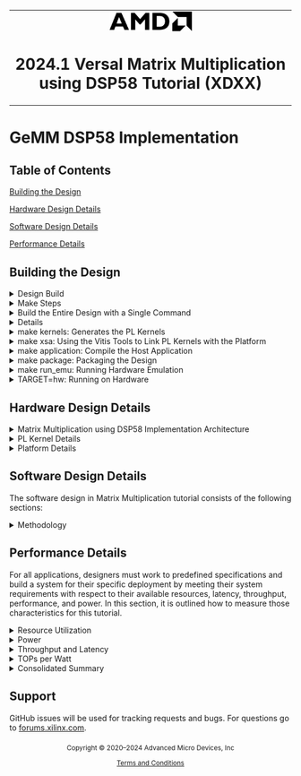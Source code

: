 <table class="sphinxhide" width="100%">
 <tr width="100%">
    <td align="center"><img src="https://raw.githubusercontent.com/Xilinx/Image-Collateral/main/xilinx-logo.png" width="30%"/><h1>2024.1 Versal Matrix Multiplication using DSP58 Tutorial (XDXX)</h1>
   </td>
 </tr>
</table>

# GeMM DSP58 Implementation

## Table of Contents

[Building the Design](#Building-the-Design)

[Hardware Design Details](#Hardware-Design-Details)

[Software Design Details](#Software-Design-Details)

[Performance Details](#Performance-Details)

## Building the Design

<details>
<summary>Design Build</summary> 
	
### Design Build

In this section, you learn to build and run the Matrix Multiplication design using the DSP58 Engines in Versal device. You will compile the design and integrate it into a larger system design (including the PS host application).

The Makefile used to build the design takes 2 user inputs from command line. These are -
TARGET (hw/hw_emu)
GEMM_SIZE (32, 64, 128, 256, 512 or 1024)

Based on these inputs, the design flow will generate a new directory (called `build/`). Underneath are subdirectories named gemm_GEMM_SIZExGEMM_SIZExGEMM_SIZE.  For example if GEMM_SIZE is given as 64, a subdirectory named gemm_64x64x64 will be created under build directory. Underneath, `hw_emu/` and/or `hw/` subfolders will be created. These folders contain a host app executable and the builds targeted to `hw` or `hw_emu` respectively. The `hw_emu/` subfolder contains the build for hardware emulation. The `hw/` subfolder contains the build for a hardware run on a VCK190 board.

</details>

<details>
<summary>Make Steps</summary> 
	
### Make Steps

To run the following `make` steps (for example, `make kernels`, `make xsa`, `make application`, and `make package`), you must be in the `gemm_dsp58/` folder. The following options can be specified in the `make` steps. Instructions for how to apply them are provided later in this section.

`TARGET:` This option can be set to `hw` or `hw_emu` to build the design in the hardware or hardware emulation flow. The default is `hw_emu`.

`GEMM_SIZE:` This option can be set to 32, 64, 128, 256, 512 or 1024

The Makefile uses the following directory references:

```
## Relative directory
RELATIVE_PROJECT_DIR := ./
PROJECT_REPO := $(shell readlink -f $(RELATIVE_PROJECT_DIR))
DESIGN_REPO  := $(PROJECT_REPO)/design
PL_SRC_REPO  := $(DESIGN_REPO)/pl_src
CONSTRAINTS_REPO  := $(PL_SRC_REPO)/constraints
HOST_APP_SRC := $(DESIGN_REPO)/host_app_src
SYSTEM_CONFIGS_REPO    := $(DESIGN_REPO)/system_configs
VIVADO_METRICS_SCRIPTS_REPO := $(DESIGN_REPO)/vivado_metrics_scripts

BASE_BLD_DIR := $(PROJECT_REPO)/build_$(PL_FREQ)
GEMM_BLD_DIR     := $(BASE_BLD_DIR)/gemm_$(MAT_DIMS)
BUILD_TARGET_DIR := $(GEMM_BLD_DIR)/$(TARGET)

VIVADO_REPORTS_REPO := $(PROJECT_REPO)/vivado_reports_dir
BLD_VIVADO_REPORTS_DIR := $(VIVADO_REPORTS_REPO)/gemm_$(MAT_DIMS)

EMBEDDED_PACKAGE_OUT := $(BUILD_TARGET_DIR)/package
EMBEDDED_EXEC_SCRIPT := run_script.sh

```

</details>

<details>
<summary>Build the Entire Design with a Single Command</summary>

### Build the Entire Design with a Single Command

If you are already familiar with Vitis kernel compilation flows, you can build the entire design with one command: 

```bash
make run (default TARGET=hw_emu, GEMM_SIZE=64) 
```

or 

```bash
make run TARGET=hw (Target is hardware, GEMM_SIZE=64)
```

This command runs the `make kernels`, `make xsa`, `make application`, `make package`, and `make run_emu` steps for hardware emulation or to run on hardware (VCK190 board) depending on the `TARGET` you specify. The settings also apply to individual make steps listed below.

The generated files are placed under an individual directory: `$(BUILD_TARGET_DIR)/`. Each `make` step to build the design is specified in the following sections. These sections also detail the options used and the location of input and output files in each case.

</details>

<details>

See [this page](https://docs.xilinx.com/r/en-US/ug1393-vitis-application-acceleration/v-Command) for a detailed description of all Vitis compiler switches. The following table provides a summary of the switches used. 


|Switch|Description|
|  ---  |  ---  |
|--target \| -t [hw\|hw_emu]|Specifies the build target.|
|--platform \| -f|Specifies the name of a supported acceleration platform as specified by the $PLATFORM_REPO_PATHS environment variable or the full path to the platform XPFM file.|
|--save-temps \| -s|Directs the Vitis compiler command to save intermediate files/directories created during the compilation and link process. Use the `--temp_dir` option to specify a location to write the intermediate files to.|
|--temp_dir <string>|This allows you to manage the location where the tool writes temporary files created during the build process. The temporary results are written by the Vitis compiler, and then removed, unless the `--save-temps` option is also specified.|
|--verbose|Display verbose/debug information.|
|--compile \| -c|Required for compilation to generate XO files from kernel source files.|
|--kernel \<arg\>\|-k \<arg\>|Compile only the specified kernel from the input file. Only one -k option is allowed per Vitis compiler command.|
|-D \| --define  \<Macro Name\>=\<value\>|Defines Macros for the compiler.|
|--output \| -o|Specifies the name of the output file generated by the V++ command. The kernel output should be XO.|

Following RTL files are used in this design

```
${PL_SRC_REPO}/rtl/BDELAY.vhd
${PL_SRC_REPO}/rtl/FIXGEMM.vhd
${PL_SRC_REPO}/rtl/SDELAY.vhd
${PL_SRC_REPO}/rtl/sfixed_pkg.vhd
${PL_SRC_REPO}/rtl/cfixed_pkg.vhd
${PL_SRC_REPO}/rtl/DSP_GW.vhd
${PL_SRC_REPO}/rtl/FIXGEMM_WRAPPER.vhd
${PL_SRC_REPO}/rtl/control_logic.sv
${PL_SRC_REPO}/rtl/gemm_top.sv
${PL_SRC_REPO}/rtl/ps_slave.sv
${PL_SRC_REPO}/rtl/DSP_data_controller.sv
${PL_SRC_REPO}/rtl/op_uram.sv
${PL_SRC_REPO}/rtl/row_uram.sv
${PL_SRC_REPO}/rtl/col_uram.sv
${PL_SRC_REPO}/rtl/gemm_large_ocm.sv
${PL_SRC_REPO}/rtl/partial_sum_bram.sv
${PL_SRC_REPO}/rtl/synchronizer.sv

```

<!---
(For hw_emu step, Row and Column URAMs are initialized to reduce simulation run time.) These files are located under $(PL_SRC_REPO)/mem_init_files/init_files_GEMM_SIZExGEMM_SIZExGEMM_SIZE folder)
--->

$(CONSTRAINTS_REPO)/gemm_dsp58.tcl provides constraints for synthesis and implementation. 

Following is the output xo file

```
$(PROJECT_REPO)/build/gemm_GEMM_SIZExGEMM_SIZExGEMM_SIZE/gemm_large_ocm.xo

```

</details>

<details>
<summary>make kernels: Generates the PL Kernels </summary> 

### make kernels: Generates the PL Kernels

This step uses the RTL and mem_init_files specified above to generate the PL kernel (gemm_large_ocm.xo)

</details>

<details>
<summary>make xsa: Using the Vitis Tools to Link PL Kernels with the Platform</summary> 
 
### make xsa: Using the Vitis Tools to Link HLS Kernels with the Platform

After the kernel is generated, you can use the Vitis compiler to link it with the platform to generate an XSA file. 

The Vitis tools allow you to integrate the kernels into an existing extensible platform. This is an automated step from a software developer perspective where the platform chosen is provided by the hardware designer (or you can opt to use one of the many extensible base platforms provided by Xilinx and the Vitis tools build the hardware design and integrate the kernels into the design).
 
The command to run this step is shown as follows 

```
make xsa TARGET=<hw/hw_emu> GEMM_SIZE=<64,128,256,512,1024>
``` 

The expanded command is as follows:

```
cd $(BUILD_TARGET_DIR);	\

v++ -l --platform xilinx_vck190_base_202410_1 --save-temps --temp_dir $(BUILD_TARGET_DIR)/_x \
   --verbose -g --clock.freqHz 500000000:gemm_large_ocm_0 --clock.defaultTolerance 0.001 \
   --config $(SYSTEM_CONFIGS_REPO)/gemm.cfg --vivado.prop fileset.sim_1.xsim.simulate.log_all_signals=true \
   --vivado.prop run.synth_1.{STEPS.SYNTH_DESIGN.ARGS.CONTROL_SET_OPT_THRESHOLD}={16} \
   --vivado.prop run.synth_1.{STEPS.SYNTH_DESIGN.ARGS.KEEP_EQUIVALENT_REGISTERS}={true} \
   --xp vivado_prop:run.impl_1.STEPS.PLACE_DESIGN.TCL.PRE=$(CONSTRAINTS_REPO)/gemm_dsp58.tcl
   -t hw_emu -o $(BUILD_TARGET_DIR)/gemm.hw_emu.xclbin $(PROJECT_REPO)/build/gemm_GEMM_SIZExGEMM_SIZExGEMM_SIZE/gemm_large_ocm.xo
```

See [this page](https://docs.xilinx.com/r/en-US/ug1393-vitis-application-acceleration/Building-the-Device-Binary) for a detailed description of Vitis linking options. The following table provides a summary of the switches used. 

|Switch|Description|
|  ---  |  ---  |
|--platform \| -f|Specifies the name of a supported acceleration platform as specified by the $PLATFORM_REPO_PATHS environment variable or the full path to the platform XPFM file.|
|--save-temps \| -s|Directs the V++ command to save intermediate files/directories created during the compilation and link process. Use the `--temp_dir` option to specify a location to write the intermediate files to.|
|--temp_dir <string>|This allows you to manage the location where the tool writes temporary files created during the build process. The temporary results are written by the Vitis compiler, and then removed, unless the `--save-temps` option is also specified.|
|--verbose|Display verbose/debug information.|
|--output \| -o|Specifies the name of the output file generated by the V++ command. In this design the outputs of the HLS/DSP kernels with their interfacing with the PL kernels are in XO files.|
|--vivado.prop \<arg\>|Specifies properties for the Vivado Design Suite to be used during synthesis and implementation of the FPGA binary (xclbin). See [this page](https://docs.xilinx.com/r/en-US/ug1393-vitis-application-acceleration/vivado-Options) for detailed Vivado options.|
|--profile.data [<kernel_name>\|all]:[<cu_name>\|all]:[<interface_name>\|all]\(:[counters\|all]\)|Enables monitoring of data ports through the monitor IPs. This option needs to be specified during linking. See [this page](https://docs.xilinx.com/r/en-US/ug1393-vitis-application-acceleration/profile-Options) for detailed profiling options.|
|--profile.trace_memory \<FIFO\>:\<size\>\|\<MEMORY\>[\<n\>]|When building the hardware target \(-t=hw\), use this option to specify the type and amount of memory to use for capturing trace data. See [this page](https://docs.xilinx.com/r/en-US/ug1393-vitis-application-acceleration/profile-Options) for detailed profiling options.|
|--config <config_file>|Specifies a configuration file containing V++ switches.|

The information to tell the linker how to connect the PL kernels together is described in a configuration file, `system_configs/gemm.cfg`. The file describes the overall connection scheme of the system.

```
[connectivity]
nk=gemm_large_ocm:1:gemm_large_ocm_0

[clock]
id=0:gemm_large_ocm_0.S_AXI_ACLK

[advanced]
## Disable Profiling in hw_emu so that it is faster...
param=hw_emu.enableProfiling=false
## Export the xsa of the design..
param=compiler.addOutputTypes=hw_export
param=compiler.worstNegativeSlack=-1.0
[vivado]
prop=run.synth_1.STRATEGY=Flow_PerfOptimized_high
prop=run.impl_1.STEPS.OPT_DESIGN.is_enabled=true
prop=run.impl_1.STEPS.OPT_DESIGN.ARGS.DIRECTIVE=Explore
prop=run.impl_1.STEPS.PLACE_DESIGN.ARGS.DIRECTIVE=ExtraTimingOpt
prop=run.impl_1.STEPS.PHYS_OPT_DESIGN.is_enabled=true
prop=run.impl_1.STEPS.PHYS_OPT_DESIGN.ARGS.DIRECTIVE=AggressiveExplore
#prop=run.impl_1.STEPS.ROUTE_DESIGN.ARGS.MORE OPTIONS=-tns_cleanup
prop=run.impl_1.STEPS.ROUTE_DESIGN.ARGS.DIRECTIVE=AggressiveExplore
```

See [this page](https://docs.xilinx.com/r/en-US/ug1393-vitis-application-acceleration/Vitis-Compiler-Configuration-File) for a detailed description of the Vitis compiler configuration file. A summary of the configuration options used is provided in the following table. 


|Switch|Comment|
|  ---  |  ---  |
|--connectivity.nk|Number of kernels. `gemm_large_ocm:1:gemm_large_ocm_0` means that the Vitis compiler should instantiate one gemm_large_ocm kernel and name the instance `gemm_large_ocm_0`.|
|param=hw_emu.enableProfiling=false - This option disables profiing during hw_emu for faster run time|
|param=compiler.addOutputTypes=hw_export| This option tells the Vitis compiler that besides creating an XCLBIN file, it also outputs an XSA file which is needed to create a post-Vivado fixed platform for Vitis software development.|
param=compiler.worstNegativeSlack=-1.0 - This parameter sets 210ps tolerance for WNS
prop=run.synth_1.STRATEGY=Flow_PerfOptimized_high - This parameter sets Synthesis streategy
prop=run.impl_1.STEPS.OPT_DESIGN.is_enabled=true - This option enables opt design directive
prop=run.impl_1.STEPS.OPT_DESIGN.ARGS.DIRECTIVE=Explore - This option sets the value of opt design stage directive
prop=run.impl_1.STEPS.PLACE_DESIGN.ARGS.DIRECTIVE=ExtraTimingOpt - This option sets the value of place design directive
prop=run.impl_1.STEPS.PHYS_OPT_DESIGN.is_enabled=true - This option enables physical optimzation directive
prop=run.impl_1.STEPS.PHYS_OPT_DESIGN.ARGS.DIRECTIVE=AggressiveExplore - This option sets value of physical optimization directive
prop=run.impl_1.STEPS.ROUTE_DESIGN.ARGS.DIRECTIVE=AggressiveExplore - This option sets value of route design directive

The Vitis™ compiler calls the Vivado™ IP integrator under the hood to build the design. The platform and kernels are input to the Vivado Design Suite, which produces a simulation XSA or an XSA after running place and route on the design. The point at which the XSA is produced from Vivado depends on the `-target` option set on the Vitis compiler command line. 

You can now view the Vivado project, which is located in the `$(BUILD_TARGET_DIR)/_x/link/vivado/vpl/prj` directory. You have now generated the XCLBIN file, `$(BUILD_TARGET_DIR)/gemm.hw_emu.xclbin`, that is used to execute your design on the platform.

</details>

<details>
<summary>make application: Compile the Host Application</summary> 

### make application: Compile the Host Application

You can compile the host application by following the typical cross-compilation flow for the Cortex A72 processor. To build the application, run the following command 

```
make application 
```
or

```
cd $(BUILD_TARGET_DIR);	\

aarch64-xilinx-linux-g++ -mcpu=cortex-a72.cortex-a53 -march=armv8-a+crc -fstack-protector-strong \
   -D_FORTIFY_SOURCE=2 -Wformat -Wformat-security -Werror=format-security --sysroot=$(SDKTARGETSYSROOT) -O -c \
   -std=c++14 -D__linux__ \
   -DM_LARGE=$(GEMM_SIZE) -DN_LARGE=$(GEMM_SIZE) -DL_LARGE=$(GEMM_SIZE) \
   -I$(SDKTARGETSYSROOT)/usr/include/xrt -I$(SDKTARGETSYSROOT)/usr/include -I$(SDKTARGETSYSROOT)/usr/lib -I$(HOST_APP_SRC)/$(MAT_DIMS) \
$(HOST_APP_SRC)/main.cpp -o $(BUILD_TARGET_DIR)/gemm_top_app.o \
   -L$(SDKTARGETSYSROOT)/lib -lxrt_coreutil

aarch64-xilinx-linux-g++  -mcpu=cortex-a72.cortex-a53 -march=armv8-a+crc -fstack-protector-strong \
   -D_FORTIFY_SOURCE=2 -Wformat -Wformat-security -Werror=format-security --sysroot=$(SDKTARGETSYSROOT) \
   $(BUILD_TARGET_DIR)/gemm_top_app.o -L$(SDKTARGETSYSROOT)/usr/lib -lxrt_coreutil \
   -o $(BUILD_TARGET_DIR)/gemm_dsp_xrt.elf
```


See [this page](https://xilinx.github.io/XRT/master/html/index.html) for XRT documentation. See [this page](https://docs.xilinx.com/r/en-US/ug1076-ai-engine-environment/Programming-the-PS-Host-Application) for details of host application programming.


|Switch|Description|
|  ---  |  ---  |
|-O \| Optimize.| Optimizing compilation takes somewhat more time, and a lot more memory for a large function. With -O, the compiler tries to reduce code size and execution time, without performing any optimizations that can take a great deal of compilation time.|
|-D__linux__|
|-DXAIE_DEBUG|Enable debug interface capabilities where certain core status, event status, or stack trace can be dumped out.|
|-D\<Pre-processor Macro String\>=\<value\>|Pass Pre-processor Macro definitions to the cross-compiler.|
|-I \<dir\>|Add the directory `dir` to the list of directories to be searched for header files.|
|-o \<file\>|Place output in file `<file>`. This applies regardless of the output being produced, whether it be an executable file, an object file, an assembler file or preprocessed C code.|
|--sysroot=\<dir\>|Use `dir` as the logical root directory for headers and libraries. For example, if the compiler would normally search for headers in `/usr/include` and libraries in `/usr/lib`, it will instead search `dir/usr/include` and `dir/usr/lib`. This is automatically set by the `env_setup.sh` script|
|-l\<library\>|Search the library named `library` when linking. The 2D-FFT tutorial requires `adf_api_xrt` and `xrt_coreutil` libraries.|
|-L \<dir\>|Add directory `<dir>` to the list of directories to be searched for -l.|

The following is a description of the input sources compiled by the cross-compiler compiler command. 

|Inputs Sources|Description|
|  ---  |  ---  |
|$(HOST_APP_SRC)/main.cpp|Source application file for the `gemm_dsp_xrt.elf` that will run on an A72 processor.|
|$(HOST_APP_SRC)/matrix_A_data.h, matrix_B_data.h|Matrix A and B Data to be used for matrix multiplication.|
|$(HOST_APP_SRC)/output_data.h|Golden data to which DUT output will be compared.|

The following is a description of the output objects that results from executing the cross-compiler command with the above inputs and options. 

|Output Objects|Description|
|  ---  |  ---  |
|$(BUILD_TARGET_DIR)/gemm_dsp_xrt.elf|The executable that will run on an A72 processor.|

</details>

<details>
<summary>make package: Packaging the Design</summary> 
 
### make package: Packaging the Design

With the Kernel outputs created, as well as the new platform, you can now generate the programmable device image (PDI) and a package to be used on an SD card. The PDI contains all the executables, bitstreams, and configurations of the device. The packaged SD card directory contains everything to boot Linux, the generated applications, and the XCLBIN.

The command to run this step is as follows (default `TARGET=hw_emu`):

```
make package
``` 

or 

```
cp $(PROJECT_REPO)/run_script.sh $(BUILD_TARGET_DIR)/
cd $(BUILD_TARGET_DIR);	\

v++ -p -t hw --save-temps --temp_dir $(BUILD_TARGET_DIR)/_x -f xilinx_vck190_base_202410_1 \
   --package.rootfs $(XLNX_VERSAL)/rootfs.ext4 --package.kernel_image $(XLNX_VERSAL)/Image --package.boot_mode=sd \
   --package.out_dir $(BUILD_TARGET_DIR)/package --package.image_format=ext4 --package.sd_file $(BUILD_TARGET_DIR)/gemm_dsp_xrt.elf \
   $(BUILD_TARGET_DIR)/gemm.hw.xclbin
```

If the `XRT_ROOT` is set, the following Vitis compiler flags are also set:

```
   --package.sd_dir $(XRT_ROOT)
```

See [this page](https://docs.xilinx.com/r/en-US/ug1393-vitis-application-acceleration/package-Options) for more details about packaging the system.


|Switch|Description|
|  ---  |  ---  |
|--target \| -t [hw\|hw_emu]|Specifies the build target.|
|--package \| -p|Packages the final product at the end of the Vitis compile and link build process.|
|--package.rootfs \<arg\>|Where \<arg\> specifies the absolute or relative path to a processed Linux root file system file. The platform RootFS file is available for download from xilinx.com. Refer to the [Vitis Software Platform Installation](https://docs.xilinx.com/r/en-US/ug1393-vitis-application-acceleration/Vitis-Software-Platform-Installation) for more information.|
|--package.kernel_image \<arg\>|Where \<arg\> specifies the absolute or relative path to a Linux kernel image file. Overrides the existing image available in the platform. The platform image file is available for download from xilinx.com. Refer to the [Vitis Software Platform Installation](https://docs.xilinx.com/r/en-US/ug1393-vitis-application-acceleration/Vitis-Software-Platform-Installation) for more information.|
|--package.boot_mode \<arg\>|Where \<arg\> specifies <ospi\|qspi\|sd> Boot mode used for running the application in emulation or on hardware.|
|--package.image_format|Where \<arg\> specifies \<ext4\|fat32\> output image file format. `ext4` is the Linux file system and `fat32` is the Windows file system.|
|--package.sd_file|Where \<arg\> specifies an ELF or other data file to package into the `sd_card` directory/image. This option can be used repeatedly to specify multiple files to add to the `sd_card`.|

|Inputs Sources|Description|
|  ---  |  ---  |
|$(XRT_ROOT)|The PS host application needs the XRT headers in this folder to execute. Set in the `env_setup.sh`.|
|$(XLNX_VERSAL)/rootfs.ext4|The root filesystem file for PetaLinux.|
$(XLNX_VERSAL)/Image|The pre-built PetaLinux image the processor boots from.|
|$(BUILD_TARGET_DIR)/gemm_dsp_xrt.elf|The PS host application executable created in the `make application` step.|
|$(BUILD_TARGET_DIR)/gemm.hw_emu.xclbin|The XCLBIN file created in the `make xclbin` step.|

The output of the V++ Package step is the package directory that contains the contents to run hardware emulation. 

|Output Objects|Description|
|  ---  |  ---  |
|$(BUILD_TARGET_DIR)/package|The hardware emulation package that contains the boot file, hardware emulation launch script, the PLM and PMC boot files, the PMC and QEMU command argument specification files, and the Vivado simulation folder.|

</details>

<details>
<summary>make run_emu: Running Hardware Emulation</summary>

### make run_emu: Running Hardware Emulation

After packaging, everything is set to run hardware emulation. To run emulation, use the following command (default `TARGET=hw_emu`):

```
make run_emu 
```

or

```
###########################################################################
Hardware Emulation Goto:
$(BUILD_TARGET_DIR)/package

and do:
./launch_hw_emu.sh or ./launch_hw_emu.sh -g (for waveform viewer)...

```
When hardware emulation is launched, you see the QEMU simulator load. Wait for the autoboot countdown to go to zero. After a few minutes, the root Linux prompt comes up: 

```bash
root@versal-rootfs-common-2024.1:~#
```

After the root prompt comes up, run the following commands to run the design:  

```
cd /mnt
export XILINX_XRT=/usr
./gemm_dsp_xrt.elf a.xclbin
```

The `gemm_dsp_xrt.elf` executes. After a few minutes, you should see the output with `TEST PASSED` on the console. When this is shown, run the following keyboard command to exit the QEMU instance: 

```
#To exit QEMU Simulation
Press CtrlA, let go of the keyboard, and then press x 
```

To run with waveform, do the following:

```
cd $(BUILD_TARGET_DIR)/package
./launch_hw_emu.sh -g
```
The XSIM Waveform Viewer is launched. Drag and drop the signals into the viewer and click **Play** to start the emulation. Go back to the terminal and wait for the Linux prompt to show up. In the XSIM Waveform Viewer, you will see the signals you added to the waveform adjusting over the execution of the design. When this is done, hit the pause button and close the window to end the emulation.Data Integrity mismatch due to software issue in Hardware Emulation,Design works in Hardware run.

</details>

<details>
<summary>TARGET=hw: Running on Hardware</summary>

### Running on Hardware

To run the design on hardware, rerun the following `make` steps with `TARGET=hw` and other applicable options (see the preceding `make` steps specified above).

```
make kernels TARGET=hw 
make xsa TARGET=hw 
make application TARGET=hw
make package TARGET=hw 
```

These commands create a `$(BUILD_TARGET_DIR)` folder with the kernels, xsa, and `package` for a hardware run. 

Run the following step to set up the execution file, generated images, and base images (`$(BUILD_TARGET_DIR)/package/sd_card` and `$(BUILD_TARGET_DIR)/package/sd_card.img`).

```
make run_emu TARGET=hw 
```

These commands create a `build/hw` folder with the kernels, XCLBIN, and `package` for a hardware run. Follow steps 1-9 to run the `gemm_dsp_xrt.elf` executable on your VCK190 board. 

**Step 1.** Ensure your board is powered off. 

**Step 2.** Use an SD card writer (such as balenaEtcher) to flash the `sd_card.img` file to an SD card. 

**Step 3.** Plug the flashed SD card into the top slot of the VCK190 board. 

**Step 4.** Set the switch (`SW1 Mode\[3:0\]=1110 = OFF OFF OFF ON`).

**Step 5.** Connect your computer to the VCK190 board using the USB cable included with the board. 

**Step 6.** Open a TeraTerm terminal and select the correct COM port. Set the port settings to the following: 

```
Port: <COMMXX>
Speed: 115200
Data: 8 bit
Parity: none
Stop Bits: 1 bit
Flow control: none
Transmit delay: 0 msec/char 0 msec/line
```

**Step 7.** Power on the board.

**Step 8.** Wait until you see the `root@versal-rootfs-common-2024_1` Linux command prompt. Press enter a few times to get past any `xinit` errors. 

**Step 9.** Run the following commands in the TeraTerm terminal: 

```
mount /dev/mmcblk0p1 /mnt
cd /mnt
export XILINX_XRT=/usr

./gemm_dsp_xrt.elf a.xclbin
```

</details>

## Hardware Design Details

<details>
<summary> Matrix Multiplication using DSP58 Implementation Architecture </summary>

### Matrix Multiplication using DSP58 Implementation Architecture 

In this design, Matrix Multiplication is implemented using DSP58 Systolic array of size 32x32. i.e There are 32 DSP58 cascade chains, each chain having 32 DSP58s. Thus 32x32 matrix is the basic matrix multiplication size. Larger matrices are broken down into submatrices of size 32x32. 

Basic 32x32 Multiplication is performed as follows -

Matrix A row data moves upwards along DSP A Port cascade chain. For first 32 clocks data is only shifted into the DSP chains. So after 32 clocks, Row 0 of Matrix A is populated in first DSP cascade chain,
Row 1 is populated in next cascade chain and so on, as shown in the below diagram. 
show in the below diagram

![Image of Matrix A data movement](images/Matrix_A_data_movement.png)

#### Calculating First Row of Output Matrix

After Matrix A elements are shifted into cascade chain, last row of matrix B is driven clock-by-clock to the bottom most DSP of the first cascade chain, as shown in the below diagram

![Image of Matrix B data movement](images/Matrix_B_data_movement.png)

First Row of output matrix is calculated as follows - 

Bottom most DSP calculates A[0,31] *B[31,0] and sends the output to upper DSP via PCOUT cascade port. On 2nd clock upper DSP starts receiving B[30,0], B[30,1], … B[30,31] (i.e Row 30 of Matrix B).
So,on 2nd clock, 2nd DSP calculates A[0,30]* B [30,0] + PCOUT = A[0,30] *B[30,0] + A[0,31]* B[31,0], and sends it up to the 3rd DSP. 3rd DSP starts receiving Matrix B Column 29 on 3rd clock, computes 
3rd MAC operation and send up to 4th DSP. Thus after 32nd clock, top DSP has generated Row 0 Column 0 element of the output matrix.

On 2nd clock, bottom DSP receives B[31,1] and it calculates A[0,31] * B[31,1] which is the beginning of the MAC operation for Row 0 Column 1 element of output matrix. Row 0, Column 1 calculations traverse 
upwards in a similar way, and on 33rd clock, top DSP generates Row  0 Column 1 element of the output matrix. 

Similarly for next 30 clocks, (that is, clock 34 to 63) top DSP of first cascade chain generates other 30 elements of Row 0 of the output matrix

Other rows of output matrix are calculated as follows - 

B[31,0], B[31,1], … B[31,31] elements, that is row 31 of Matrix B is shifted to next DSP chain every clock. Hence Start of driving Matrix A Rows to subsequent DSP chains is also started with one clock delay.
So bottom DSP of 2nd cascade chain starts on 2nd clock and it computes A[1,31] * B[31,0], which is beginning of the MAC operation for Row 1 Column 0 element of output matrix. Thus 2nd cascade chain is 1 
clock delayed wrt first cascade chain and it generates its 32 outputs from clock 33 to 64. These outputs are Row 1 of the output matrix. Each subsequenct cascade chain is one clock delayed wrt previous 
chain, and thus the last cascade chain generates Row 31 outputs on clock 63 to 94.

#### 32x32 Matrix Multiplication Latency

For the first 32 clocks, Matrix A Row 0 is loaded into first cascade chain. Over next 32 clocks, First cascade chain calculates first row of output matrix, and for next 32 clocks, other rows of
output matrix are generated. However after 64 clocks, first DSP cascade chain can receive first row data for next 32x32 matrix.

Larger matrices are broken down into smaller 32x32 matrices. For example, 1Kx1Kx1K Matrices are represented as follows, where each box is 32x32 matrix –

![Image of GEMM DSP Implementation Submatrices](images/submatrices.png)

Output matrix is -

![Image of GEMM DSP Implementation Output Matrix](images/output_matrix.png)

#### Data Flow for larger matrices 

Matrix A00 is first multiplied with Matrix B00, which is the basic 32x32 matrix multiplication. Over the first 96 clocks, each DSP chain produces 32 outputs, thus total 1K outputs are generated which are the partial sums for the final output. These partial sums are written to 64 partial sum BRAMs.
After 64 clocks, first cascade chain is done with A00 *B00 submatrix, and it then starts performing A00* B01 to calculate partial sums for the
next column of the output matrix. Likewise over next 32 clocks, other DSP cascade chains will also complete A00 *B00 matrix multiplication and
move to A00* B01 submatrix multiplication. This way Matrix A00 is multiplied with Matrix B00, B01, B02 … B0,31.

This completes A00 submatrix multiplications. Next, we read A01 submatrix of Matrix A, and it gets multiplied with submatrices of Matrix B. The 
partial sums are added to the partial sums previous generated, and stored back. Thus we will keep moving along the first row of Matirx A and 
multiply that submatrix with submatrices of Matirx B. This will continue for 32 iterations, and in the 32nd iteration, data is written to Output 
BRAM instead of partial Sum BRAM. This completes computation of the first row of the output matrix.

Then we will move to the next row of Matrix A and all these steps are repeated. After 32 such iterations, 1Kx1Kx1K matrix multiplication will be completed.

#### Matrix Calculation Latency for large matrices

32x32 matrix calculation requires 96 clocks. However first cascade chain in the DSP58 array is done with its computation after 64 clocks, and it 
can start receiving data for next submatrix. Thus for 32 clocks, there is overlap of previous and new submatrix calculations. So the total
number of clocks required for large matix multiplication is 64 * No. of Sbumatrices + 32.

In this design, DSP clock is operating at 750MHz (1.33ns). 

The following figure shows block diagram of the design. 

![Image of GEMM DSP Implementation Architecture](images/Gemm_DSP_Block_Diagram.png)

</details>

<details>
<summary>PL Kernel Details</summary>

### PL Kernel Details

GeMM DSP RTL design can be divided into 2 main parts -
 First one is the core matrix mutliplication functionality, gemm_top module is the top level module that implements this functionality.
 Second part involves data mover logic for writing Matrix A and B data and to read the matrix output from host application. This is implemented in ps_slave module.

 In this design, core DSP logic operates at 750MHz while rest of the logic operates at 375 MHz. There is synchronizer module to handle synchronization of signals going across these 2 clock domains

 gemm_large_ocm \
 |-gemm_top \
 |-ps_slave \
 |-synchronizer

 Underneath gemm_top module, following modules are instantiated -

 1. FIXGEMM_WRAPPER - This module implements the systolic array of 1K DSP58 Engines
 2. row_uram - These are the URAMs which store Matrix A data. Entire 1Kx1K matrix A is stored in URAMs
 3. col_uram - These are the URAMs which store Matrix B data. Entire 1Kx1K matrix B is stored in URAMs
 4. partial_sum_bram - There are 64 partial Sum BRAMs (512 x 64) to store the partial sum
 5. op_uram - These URAMs store the final output of the matrix multiplication
 6. DSP_data_controller - This module controls input data to DSP58 array and output from DSP58 array  
 7. control_logic  - This module controls writes/reads to/from URAMs

 Underneath FIXGEMM_WRAPPER, FIXGEMM entity is instantiated, underneath which there is DSP_GW instantiations.

</details>

<details>
<summary>Platform Details</summary>

### Platform Details

The base platform contains the control interface and processing system (CIPS), NoC,and the interfaces among them.
 The Vitis compiler linker step builds on top of the base platform by adding the PL kernels. To add the various 
functions in a system-level design, PL kernels are added to the base platform depending on the application (that is, the PL kernels present in each design might vary). In the design, the components are added by the Vitis 
compiler `-l` step. 

(See [make xsa](#make-xsa-using-the-vitis-tools-to-link-hls-kernels-with-the-platform)) and include the following:

* `gemm_large_ocm` DSP kernel (`gemm_large_ocm.xo`)
* Connections interfaces are defined in the system configuration file

To see a schematic view of the design with the extended platform as shown in the following figure, open the following in Vivado:

`build/gemm_GEMM_SIZExGEMM_SIZExGEMM_SIZE/[hw|hw_emu]/_x/link/vivado/vpl/prj/prj.xpr`

</details>

## Software Design Details

The software design in Matrix Multiplication tutorial consists of the following sections:

<details>
<summary>Methodology</summary>

### Methodology

#### Frequency Selection

The `gemm_large_ocm` kernel operates at 700 MHz

#### Timing Closure


For timing closure of the whole design, different implementation properties are used, as mentioned in the `make xsa` step above. These strategies are required because timing is not met for default implementation settings. Routing Congestion limits operating frequency to 700MHz. 

For more information about implementation strategies, see the _Vivado Implementation User Guide_ [UG904](https://docs.xilinx.com/r/en-US/ug904-vivado-implementation)

### Data Flow

Host ps_app writes Matrix A and B data and enables DUT. It then polls for Done signal from DUT. When DUT is done, Host app reads Output URAM and compares the URAM read data with golden data. Golden input Matrix data for Matrix A and B, and golden expected data are stored in arrays which are read by host app.

#### Top Function

The PS host application (`main.cpp`) is cross-compiled to get the executable. Flow in main.cpp is as follows -

1. Include the required headers and define the required macros:

```
#include <stdio.h>
#include <stdlib.h>
#include <stdint.h>
#include <fstream>
#include <iostream>
#include <string>
#include "experimental/xrt_aie.h"
#include "experimental/xrt_kernel.h"
#include "experimental/xrt_bo.h"

2. Include input and output arrays

#include "matrix_A_data.h"
#include "matrix_B_data.h"
#include "output_data.h"

...
```

3. Check the command line argument. The beginning of the A72 application is represented by the `main` function. It takes in one command line argument: an XCLBIN file.

   - Open the device and load the XCLBIN:

   ```
   auto dhdl = xrtDeviceOpen(0);
   auto xclbin = load_xclbin(dhdl, xclbinFilename);
   auto top = reinterpret_cast<const axlf*>(xclbin.data());
   ```
   - Open the GEMM DSP58 kernel and obtain handles to start the kernel. 

   ```
   ...
   xrtKernelHandle gemm_top_khdl;
   xrtRunHandle gemm_top_rhdl;
   ...
   gemm_top_khdl = xrtPLKernelOpen(dhdl, top->m_header.uuid, gemm_top_obj);
   gemm_top_rhdl = xrtRunOpen(gemm_top_khdl);
   ...
   ```

```
4. main Function
int main(int argc, char** argv)
```
#### Sub-Function Details
test_gemm - This function programs matrix A and B URAMs from the array data and sets other control registers and then enables the gemm kernel.

check_done - This function polls for Done signal to be set from DUT.

read_perf - This function reads the performance counter value counted by the DUT. Gemm kernel counts the number of clocks required for matrix multiplication operation. Note - this count does not include time required for input and output data movement.

golden_check - This function compares data from Output URAM with the golden data. It maintains error counter which is used to decide if test passed or failed.

gemm_soft_reset_pulse - This function generates soft reset to DUT. 

<summary>PS Host Application</summary>
	
### PS Host Application

```
void gemm_bring_up(void) 
{

unsigned int i, j;
uint32_t uram_data;
unsigned int waddr;
    printf("Writing into registers\n");
    // 1. Write to Control register with Address autoincrement bit set to 1
    //    Write to address 0x10 data = 0x2
    xrtKernelWriteRegister(gemm_top_khdl, 0x10,  0x2);
    // 2. Write to Indirect address register value of 0
    //    Write to address 0x1C, data = 0
    xrtKernelWriteRegister(gemm_top_khdl, 0x1C,  0x0);

    // 3. Write to indirect address control register, Valid bit = 1, R/W## = 0
    //    Write to address 0x18 data = 0x1
    xrtKernelWriteRegister(gemm_top_khdl, 0x18,  0x1);

    // Write 16 32x32 A Matrices into Row URAMs at adress 0x20
    // Size of each Matrix is 2KB, total size = 32KB
    // Data is arrangde in 32-bit wide entry (4Byte)
    // So total lines = 8K
     
    printf("Writing Matrix A\n");
    waddr = 0;
    for (i=0; i<NUM_ROW_URAM; i=i+1) {   // Only 8 URAMs are populated
       for (j=0; j<(MATRIX_A_SIZE/NUM_ROW_URAM); j=j+1) { // 1024 locations written to 8 URAMs
          uram_data = matrix_A_data[MATRIX_A_SIZE/NUM_COL_URAM*i+j]; 
          xrtKernelWriteRegister (gemm_top_khdl, 0x20, uram_data);
       }
       // Increment the address
       waddr += 0x8000;
       xrtKernelWriteRegister (gemm_top_khdl, 0x1c, waddr);
    }
    
    waddr = 0x200000;
    xrtKernelWriteRegister (gemm_top_khdl, 0x1c, waddr);
    printf("Writing Matrix B\n");
    for (i=0; i<NUM_COL_URAM; i=i+1) {   // Only 8 URAMs are populated
       for (j=0; j<(MATRIX_B_SIZE/NUM_COL_URAM); j=j+1) { // 1024 locations written to 8 URAMs
          uram_data = matrix_B_data[MATRIX_B_SIZE/NUM_COL_URAM*i+j]; 
          xrtKernelWriteRegister (gemm_top_khdl, 0x20, uram_data);
       }
       // Increment the address
       waddr += 0x8000;
       xrtKernelWriteRegister (gemm_top_khdl, 0x1c, waddr);
    }
    
    // Set DUT Enable bit
    // Write to address 0x10, data = 0x3
    xrtKernelWriteRegister (gemm_top_khdl, 0x10, 0x3); 

}

```


5. Data Integrity Check is performed by running golden_check function 

```
void golden_check(unsigned int *mismatch_count) 
{

uint16_t golden_data_lower;
uint16_t golden_data_upper;
uint32_t read_data;
uint16_t read_data_lower;
uint16_t read_data_upper;
uint32_t read_addr;
unsigned int i, Done;
unsigned int match_count;

    // Poll for Done bit from DUT
    //printf("entered golden_check");
    //while (Done == 0) {
        // Read address 4
    //    xrtKernelReadRegister(gemm_top_khdl, 0x14, &read_data);
    //    Done = read_data & 0x1;
    //}

    // Write to indirect address control register, Vali = 1, R/W## = 1
    // Write to address 8, data = 0x3
    // xrtKernelWriteRegister (gemm_top_khdl, 0x18, 0x3);

    // Read 16 32x32 Matrices from Output URAMs from address 0x24
    // Total data is 32KB, 2-bytes read at a time, total 16K reads
    match_count = 0;
    mismatch_count = 0;
    for (i=0; i<8192; i=i+2) {
      golden_data_lower = output_data [i];
      golden_data_upper = output_data [i+1];
      xrtKernelReadRegister (gemm_top_khdl, 0x24, &read_data);
      read_data_lower = read_data & 0xFFFF;
      read_data_upper = read_data >> 16; 
      if (golden_data_lower != read_data_lower) {
         printf ("Data mismatch Addr : 0x%x, Golden Data : 0x%x, Read Data : 0x%x\n", i, golden_data_lower, read_data_lower);
         mismatch_count++;
      } else {
         //printf ("Data match Addr : 0x%x, Golden Data : 0x%x, Read Data : 0x%x\n", i, golden_data_lower, read_data_lower);
         match_count++;
      }
      if (golden_data_upper != read_data_upper) {
         printf ("Data mismatch Addr : 0x%x, Golden Data : 0x%x, Read Data : 0x%x\n", i+1, golden_data_upper, read_data_upper);
         mismatch_count++;
      } else {
         //printf ("Data match Addr : 0x%x, Golden Data : 0x%x, Read Data : 0x%x\n", i+1, golden_data_upper, read_data_upper);
         match_count++;
      }
    }  
    printf ("Match Count : %u, Mismatch Count : %u\n", match_count, *mismatch_count);
}

```

</details>

## Performance Details

For all applications, designers must work to predefined specifications and build a system for their specific deployment by meeting their system requirements with respect to their available resources, latency, throughput, performance, and power. In this section, it is outlined how to measure those characteristics for this tutorial. 

<details>
<summary>Resource Utilization</summary> 

### Resource Utilization

Resource utilization and power are measured using Vivado, vcdanalyze, and Power Design Manager (PDM) for Versal (2024.1 version) tools.

The registers, CLB LUT, BRAM, URAM and DSP Engine utilization information can be found in the Vivado project if you perform the following steps:

1. Open the Vivado project: ``$(BUILD_TARGET_DIR)/_x/link/vivado/vpl/prj/prj.xpr``.
2. **Open Implemented Design** then click **Report Utilization**. 
3. In the Utilization tab (shown in the following figure) select **gemm_large_ocm_0** and view the resource utilization.

** Or **

1. Do `make report_metrics TARGET=hw`, (recipe expanded below), alongwith relevant options, to generate `utilization_hierarchical.txt` under `$(BLD_REPORTS_DIR)/` directory:

Resource Utilization for 32x32x32 matrix is as follows -


```
+----------------------------+-------+-------+------------+-----------+-------+
|          Site Type         |  Used | Fixed | Prohibited | Available | Util% |
+----------------------------+-------+-------+------------+-----------+-------+
| Registers                  | 50554 |     0 |          0 |   1799680 |  2.81 |
| CLB LUTs                   | 11935 |     0 |          0 |    899840 |  1.33 |
| LOOKAHEAD8                 |   140 |     0 |          0 |    112480 |  0.12 |
| RAMB36E5                   |     0 |     0 |          0 |       967 |  0.00 |
| URAM                       |   192 |     0 |          0 |       463 | 41.47 |
| DSP58                      |  1024 |     0 |          0 |      1968 | 52.03 |
+----------------------------+-------+-------+------------+-----------+-------+
```
Resource Utilization for 64x64x64 matrix is as follows -


```
+----------------------------+-------+-------+------------+-----------+-------+
|          Site Type         |  Used | Fixed | Prohibited | Available | Util% |
+----------------------------+-------+-------+------------+-----------+-------+
| Registers                  | 73483 |     0 |          0 |   1799680 |  4.08 |
| CLB LUTs                   | 20449 |     0 |          0 |    899840 |  2.77 |
| LOOKAHEAD8                 |   652 |     0 |          0 |    112480 |  0.58 |
| RAMB36E5                   |    64 |     0 |          0 |       967 |  6.62 |
| URAM                       |   192 |     0 |          0 |       463 | 41.47 |
| DSP58                      |  1024 |     0 |          0 |      1968 | 52.03 |
+----------------------------+-------+-------+------------+-----------+-------+
```
Resource Utilization for 128x128x128 matrix is as follows -


```
+----------------------------+-------+-------+------------+-----------+-------+
|          Site Type         |  Used | Fixed | Prohibited | Available | Util% |
+----------------------------+-------+-------+------------+-----------+-------+
| Registers                  | 73749 |     0 |          0 |   1799680 |  4.10 |
| CLB LUTs                   | 20522 |     0 |          0 |    899840 |  2.28 |
| LOOKAHEAD8                 |   652 |     0 |          0 |    112480 |  0.58 |
| RAMB36E5                   |    64 |     0 |          0 |       967 |  6.62 |
| URAM                       |   192 |     0 |          0 |       463 | 41.47 |
| DSP58                      |  1024 |     0 |          0 |      1968 | 52.03 |
+----------------------------+-------+-------+------------+-----------+-------+
```
Resource Utilization for 256x256x256 matrix is as follows -


```
+----------------------------+-------+-------+------------+-----------+-------+
|          Site Type         |  Used | Fixed | Prohibited | Available | Util% |
+----------------------------+-------+-------+------------+-----------+-------+
| Registers                  | 73514 |     0 |          0 |   1799680 |  4.08 |
| CLB LUTs                   | 20519 |     0 |          0 |    899840 |  2.28 |
| LOOKAHEAD8                 |   652 |     0 |          0 |    112480 |  0.58 |
| RAMB36E5                   |    64 |     0 |          0 |       967 |  6.62 |
| URAM                       |   192 |     0 |          0 |       463 | 41.47 |
| DSP58                      |  1024 |     0 |          0 |      1968 | 52.03 |
+----------------------------+-------+-------+------------+-----------+-------+
```
Resource Utilization for 512x512x512 matrix is as follows -


```
+----------------------------+-------+-------+------------+-----------+-------+
|          Site Type         |  Used | Fixed | Prohibited | Available | Util% |
+----------------------------+-------+-------+------------+-----------+-------+
| Registers                  | 70591 |     0 |          0 |   1799680 |  3.92 |
| CLB LUTs                   | 19459 |     0 |          0 |    899840 |  2.16 |
| LOOKAHEAD8                 |   652 |     0 |          0 |    112480 |  0.58 |
| RAMB36E5                   |    64 |     0 |          0 |       967 |  6.62 |
| URAM                       |   144 |     0 |          0 |       463 | 31.10 |
| DSP58                      |  1024 |     0 |          0 |      1968 | 52.03 |
+----------------------------+-------+-------+------------+-----------+-------+
```
Resource Utilization for 1024x1024x1024 matrix is as follows -


```
+----------------------------+-------+-------+------------+-----------+-------+
|          Site Type         |  Used | Fixed | Prohibited | Available | Util% |
+----------------------------+-------+-------+------------+-----------+-------+
| Registers                  | 73846 |     0 |          0 |   1799680 |  4.10 |
| CLB LUTs                   | 20543 |     0 |          0 |    899840 |  2.28 |
| LOOKAHEAD8                 |   652 |     0 |          0 |    112480 |  0.58 |
| RAMB36E5                   |    64 |     0 |          0 |       967 |  6.62 |
| URAM                       |   192 |     0 |          0 |       463 | 41.47 |
| DSP58                      |  1024 |     0 |          0 |      1968 | 52.03 |
+----------------------------+-------+-------+------------+-----------+-------+
```


</details>

<details>
<summary>Power</summary>

### Power

Power is measured using the Vivado tool. The steps for retrieving this information from the Vivado project are as follows.

1. Open the Vivado based power.xpe in PDM.
2. Click **dsp**  tab and  view the power consumed for the 32 x 32 x 32 design:

A summary of power utilization is given in the following table.

```
+--------------------+-------------------+
| GeMM Configuration | Dynamic Power (W) |
+--------------------+-------------------+
|        32x32x32    |     6.55          |  
|        64x64x64    |     6.55          |
|     128x128x128    |     6.55          |
|     256x256x256    |     6.55          |
|     512x512x512    |     6.55          |
|  1024x1024x1024    |     6.55          |
+--------------------+-------------------+
```

</details>
             
<details>
<summary>Throughput and Latency</summary> 

### Throughput and Latency

Throughput is measured in Tera Operations Per Second (TOPS) When Host App is done writing Matrices A and B, it drives 
Start signal to DUT. When DUT is done it drives Done output. A performance counter increments for all the clocks from
Start to Done. This counts the number of clocks for which DUT is active.

For 32x32x32 configuration- In this design 2 32x32x32 matrix multiplications are done. 
For each matrix, 64K MAC operations are performed, giving
total 64K * 2 = 128K MACs.
If performance counter reaches value X, that means at operating frequency of 350MHz (period of 2.857ns), total time taken
by DUT = 2.857 x X ns
Thus TOPS = 128K MACs / (2.857 x X) ns 
For rest of the configurations 1 matrix multiplication is done.
For 64x64x64       512K     MACs Thus TOPS = 512K     MACs / (2.857 x X) ns
For 128x128x128    4096K    MACs Thus TOPS = 4096K    MACs / (2.857 x X) ns
For 256x256x256    32768K   MACs Thus TOPS = 32768K   MACs / (2.857 x X) ns
For 512x512x512    262144K  MACs Thus TOPS = 262144K  MACs / (2.857 x X) ns
For 1024x1024x1024 2097152K MACs Thus TOPS = 2097152K MACs / (2.857 x X) ns

Summary of Throughput & Latency for all Variations:

Latency of the design is given by the perf counter value read from DUT. Perf counter measures the time
taken by the DUT for matrix multiplication in terms of number of clocks. 

Latency for various matrix sizes is as shown in the below table.

```
+--------------------+--------------------+-----------------+------------------+---------------+
| GeMM Configuration | Data Transfer Size |  Latency in     | Latency (us)     | Matrices/s    | 
|                    | Per matrix (int16) |  1x clocks      |                  |               | 
+--------------------+--------------------+-----------------+------------------+---------------+
|        32x32x32    |     1024           |        34       |    0.097         |  10.29 x 10^6 |
|        64x64x64    |     4096           |       130       |    0.371         |  2.69 x 10^6  |
|     128x128x128    |    16384           |      1026       |    2.931         |  3.41 x 10^5  |
|     256x256x256    |    65536           |      8194       |   23.411         |  4.27 x 10^4  |
|     512x512x512    |   262144           |     65538       |    187.3         |  5.34 x 10^3  |
|  1024x1024x1024    |  1048576           |    524290       |   1497.8         |  6.67 x 10^2  |
+--------------------+--------------------+-----------------+------------------+---------------+

```
NB:In hw_emu, due to simulation problem expected data and read data will be off by one clock.
</details>

<details>
<summary>TOPs per Watt</summary> 

### TOPs per Watt

TOPS and power utilization for DSP based martix multiplication is more or less independent of matrix size. TOPS is 1.35 and TOPs per Watt is 0.206 to 0.2189 in this design.

```
+--------------------+---------------+
| GeMM Configuration | TOPs/W        |
+--------------------+---------------+
|        32x32x32    |  0.20599551   |
|        64x64x64    |  0.215502995  |
|     128x128x128    |  0.218443581  |
|     256x256x256    |  0.218816807  |
|     512x512x512    |  0.21886355   |
|  1024x1024x1024    |  0.218869394  |
+--------------------+---------------+

```

</details>

<details>
<summary>Consolidated Summary</summary> 

### Consolidated Summary

A summary of throughput and latency for all variations is shown in the following table.

```
+--------------------+-------------------+------------------+---------------+-----------+--------------------+-------------+-------------------------+--------------+------------------+--------------------+----------------+
| GeMM Configuration |  perf (in MSPS)   | Latency(us)      |  Matrices/s   |    TOPs   | No.of Active Cores | Vector Load | No. of Active mem Banks | Mem R/W Rate | Active AIE Tiles | Dynamic Power (mW) | TOPs per Watt  |
+--------------------+-------------------+------------------+---------------+-----------+--------------------+-------------+-------------------------+--------------+------------------+--------------------+----------------+
|        32x32x32    |   10541.176       |  0.097           | 10.29 x 10^6  | 1.34927   |        NA          |    NA       |         NA              |    NA        |      NA          |      6550          |    2.05996     | 
|        64x64x64    |   11027.692       |  0.371           | 2.69 x 10^6   | 1.41154   |        NA          |    NA       |         NA              |    NA        |      NA          |      6550          |    2.15503     |
|     128x128x128    |    5589.083       |  2.931           | 3.41 x 10^5   | 1.43081   |        NA          |    NA       |         NA              |    NA        |      NA          |      6550          |    2.18444     |
|     256x256x256    |    2799.316       |  23.411          | 4.27 x 10^4   | 1.43325   |        NA          |    NA       |         NA              |    NA        |      NA          |      6550          |    2.18817     |
|     512x512x512    |    1399.957       |  187.25          | 5.34 x 10^3   | 1.43356   |        NA          |    NA       |         NA              |    NA        |      NA          |      6550          |    2.18864     |
|  1024x1024x1024    |     699.997       |  1497.9          | 6.67 x 10^2   | 1.43359   |        NA          |    NA       |         NA              |    NA        |      NA          |      6550          |    2.18869     |
+--------------------+-------------------+------------------+---------------+-----------+--------------------+-------------+-------------------------+--------------+------------------+--------------------+----------------+

```
</details>

## Support

GitHub issues will be used for tracking requests and bugs. For questions go to [forums.xilinx.com](http://forums.xilinx.com/).



<p class="sphinxhide" align="center"><sub>Copyright © 2020–2024 Advanced Micro Devices, Inc</sub></p>

<p class="sphinxhide" align="center"><sup><a href="https://www.amd.com/en/corporate/copyright">Terms and Conditions</a></sup></p>



